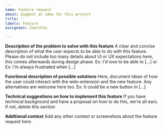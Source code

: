 ```yaml
---
name: Feature request
about: Suggest an idea for this project
title: ''
labels: Feature
assignees: Joacchim

---
```


**Description of the problem to solve with this feature**
A clear and concise description of what the user expects to be able to do with this feature.
Please do not include too many details about UI or UX expectations here, this comes afterwards during design phase.
Ex: I'd love to be able to [...]
or Ex: I'm always frustrated when [...]

**Functional description of possible solutions**
Here, document ideas of how the user could interact with the web-extension and the new feature.
Any alternatives are welcome here too.
Ex: It could be a new button in [...]

**Technical suggestions on how to implement this feature**
If you have technical background and have a proposal on how to do this, we're all ears. If not, delete this section

**Additional context**
Add any other context or screenshots about the feature request here.
